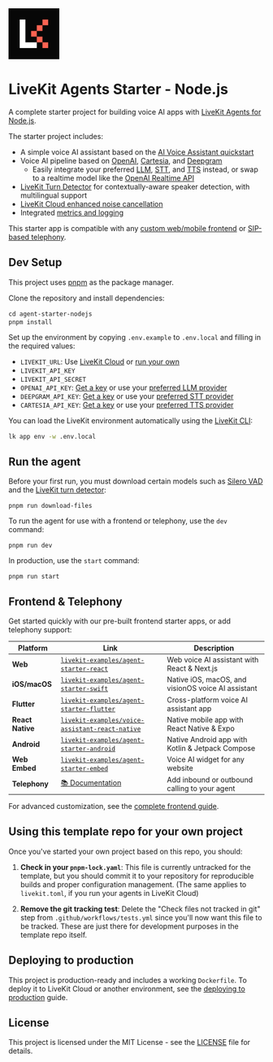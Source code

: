 <a href="https://livekit.io/">
  <img src="./.github/assets/livekit-mark.png" alt="LiveKit logo" width="100" height="100">
</a>

# LiveKit Agents Starter - Node.js

A complete starter project for building voice AI apps with [LiveKit Agents for Node.js](https://github.com/livekit/agents-js).

The starter project includes:

- A simple voice AI assistant based on the [AI Voice Assistant quickstart](https://docs.livekit.io/agents/v0/quickstarts/voice-agent/)
- Voice AI pipeline based on [OpenAI](https://docs.livekit.io/agents/v0/integrations/openai/overview/#llm), [Cartesia](https://docs.livekit.io/agents/v0/integrations/cartesia/#tts), and [Deepgram](https://docs.livekit.io/agents/v0/integrations/deepgram/#stt)
  - Easily integrate your preferred [LLM](https://docs.livekit.io/agents/v0/integrations/overview/#llm-integrations), [STT](https://docs.livekit.io/agents/v0/integrations/overview/#stt-integrations), and [TTS](https://docs.livekit.io/agents/v0/integrations/overview/#tts-integrations) instead, or swap to a realtime model like the [OpenAI Realtime API](https://docs.livekit.io/agents/v0/integrations/openai/realtime/)
- [LiveKit Turn Detector](https://docs.livekit.io/agents/v0/voice-agent/#turn-detection-model) for contextually-aware speaker detection, with multilingual support
- [LiveKit Cloud enhanced noise cancellation](https://docs.livekit.io/home/cloud/noise-cancellation/)
- Integrated [metrics and logging](https://docs.livekit.io/agents/v0/build/metrics/)

This starter app is compatible with any [custom web/mobile frontend](https://docs.livekit.io/agents/v0/voice-agent/client-apps/) or [SIP-based telephony](https://docs.livekit.io/agents/v0/voice-agent/telephony/).

## Dev Setup

This project uses [pnpm](https://pnpm.io/) as the package manager.

Clone the repository and install dependencies:

```console
cd agent-starter-nodejs
pnpm install
```

Set up the environment by copying `.env.example` to `.env.local` and filling in the required values:

- `LIVEKIT_URL`: Use [LiveKit Cloud](https://cloud.livekit.io/) or [run your own](https://docs.livekit.io/home/self-hosting/)
- `LIVEKIT_API_KEY`
- `LIVEKIT_API_SECRET`
- `OPENAI_API_KEY`: [Get a key](https://platform.openai.com/api-keys) or use your [preferred LLM provider](https://docs.livekit.io/agents/v0/integrations/overview/#llm-integrations)
- `DEEPGRAM_API_KEY`: [Get a key](https://console.deepgram.com/) or use your [preferred STT provider](https://docs.livekit.io/agents/v0/integrations/overview/#stt-integrations)
- `CARTESIA_API_KEY`: [Get a key](https://play.cartesia.ai/keys) or use your [preferred TTS provider](https://docs.livekit.io/agents/v0/integrations/overview/#tts-integrations)

You can load the LiveKit environment automatically using the [LiveKit CLI](https://docs.livekit.io/home/cli/cli-setup):

```bash
lk app env -w .env.local
```

## Run the agent

Before your first run, you must download certain models such as [Silero VAD](https://docs.livekit.io/agents/v0/voice-agent/#voice-activity-detection-vad-/) and the [LiveKit turn detector](https://docs.livekit.io/agents/v0/voice-agent/#turn-detection-model):

```console
pnpm run download-files
```

To run the agent for use with a frontend or telephony, use the `dev` command:

```console
pnpm run dev
```

In production, use the `start` command:

```console
pnpm run start
```

## Frontend & Telephony

Get started quickly with our pre-built frontend starter apps, or add telephony support:

| Platform | Link | Description |
|----------|----------|-------------|
| **Web** | [`livekit-examples/agent-starter-react`](https://github.com/livekit-examples/agent-starter-react) | Web voice AI assistant with React & Next.js |
| **iOS/macOS** | [`livekit-examples/agent-starter-swift`](https://github.com/livekit-examples/agent-starter-swift) | Native iOS, macOS, and visionOS voice AI assistant |
| **Flutter** | [`livekit-examples/agent-starter-flutter`](https://github.com/livekit-examples/agent-starter-flutter) | Cross-platform voice AI assistant app |
| **React Native** | [`livekit-examples/voice-assistant-react-native`](https://github.com/livekit-examples/voice-assistant-react-native) | Native mobile app with React Native & Expo |
| **Android** | [`livekit-examples/agent-starter-android`](https://github.com/livekit-examples/agent-starter-android) | Native Android app with Kotlin & Jetpack Compose |
| **Web Embed** | [`livekit-examples/agent-starter-embed`](https://github.com/livekit-examples/agent-starter-embed) | Voice AI widget for any website |
| **Telephony** | [📚 Documentation](https://docs.livekit.io/agents/v0/voice-agent/telephony/) | Add inbound or outbound calling to your agent |

For advanced customization, see the [complete frontend guide](https://docs.livekit.io/agents/v0/voice-agent/client-apps/).

## Using this template repo for your own project

Once you've started your own project based on this repo, you should:

1. **Check in your `pnpm-lock.yaml`**: This file is currently untracked for the template, but you should commit it to your repository for reproducible builds and proper configuration management. (The same applies to `livekit.toml`, if you run your agents in LiveKit Cloud)

2. **Remove the git tracking test**: Delete the "Check files not tracked in git" step from `.github/workflows/tests.yml` since you'll now want this file to be tracked. These are just there for development purposes in the template repo itself.

## Deploying to production

This project is production-ready and includes a working `Dockerfile`. To deploy it to LiveKit Cloud or another environment, see the [deploying to production](https://docs.livekit.io/agents/v0/deployment/) guide.

## License

This project is licensed under the MIT License - see the [LICENSE](LICENSE) file for details.
